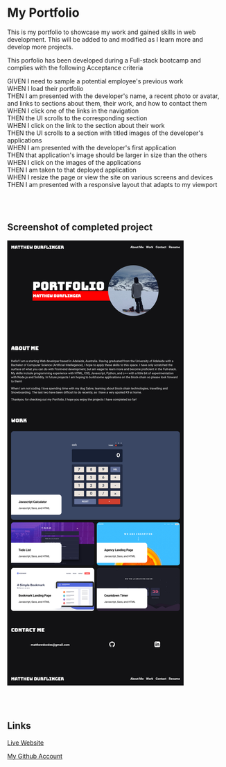 # My Portfolio

This is my portfolio to showcase my work and gained skills in web development. This will be added to and modified as I learn more and develop more projects.

This porfolio has been developed during a Full-stack bootcamp and complies with the  following Acceptance criteria

GIVEN I need to sample a potential employee's previous work  
WHEN I load their portfolio  
THEN I am presented with the developer's name, a recent photo or avatar, and links to sections about them, their work, and how to contact them  
WHEN I click one of the links in the navigation  
THEN the UI scrolls to the corresponding section  
WHEN I click on the link to the section about their work  
THEN the UI scrolls to a section with titled images of the developer's applications  
WHEN I am presented with the developer's first application  
THEN that application's image should be larger in size than the others  
WHEN I click on the images of the applications  
THEN I am taken to that deployed application  
WHEN I resize the page or view the site on various screens and devices  
THEN I am presented with a responsive layout that adapts to my viewport    

<br/><br/>

## Screenshot of completed project

![image](./Screenshot.png)



<br/><br/>

## Links

[Live Website](https://mattyd96.github.io/portfolio/)  

[My Github Account](https://github.com/mattyd96)
